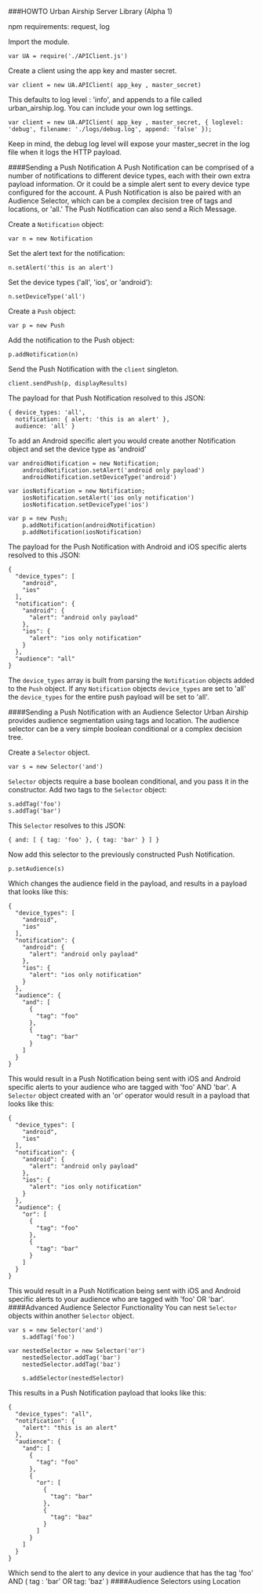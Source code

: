 ###HOWTO Urban Airship Server Library (Alpha 1)

npm requirements: request, log

Import the module.

```
var UA = require('./APIClient.js')
```
Create a client using the app key and master secret.
```
var client = new UA.APIClient( app_key , master_secret)
```
This defaults to log level : 'info', and appends to a file called urban_airship.log.  You can include your own log settings.
```
var client = new UA.APIClient( app_key , master_secret, { loglevel: 'debug', filename: './logs/debug.log', append: 'false' });
```
Keep in mind, the debug log level will expose your master_secret in the log file when it logs the HTTP payload.

####Sending a Push Notification
A Push Notification can be comprised of a number of notifications to different device types, each with their own extra payload information.  Or it could be a simple alert sent to every device type configured for the account.  A Push Notification is also be paired with an Audience Selector, which can be a complex decision tree of tags and locations, or 'all.'  The Push Notification can also send a Rich Message.

Create a ```Notification``` object:
```
var n = new Notification
```
Set the alert text for the notification:
```
n.setAlert('this is an alert')
```
Set the device types ('all', 'ios', or 'android'):
```
n.setDeviceType('all')
```
Create a ```Push``` object:
```
var p = new Push
```
Add the notification to the Push object:
```
p.addNotification(n)
```
Send the Push Notification with the ```client``` singleton.
```
client.sendPush(p, displayResults)
```
The payload for that Push Notification resolved to this JSON:
```
{ device_types: 'all',
  notification: { alert: 'this is an alert' },
  audience: 'all' }
```
To add an Android specific alert you would create another Notification object and set the device type as 'android'
```
var androidNotification = new Notification;
    androidNotification.setAlert('android only payload')
    androidNotification.setDeviceType('android')

var iosNotification = new Notification;
    iosNotification.setAlert('ios only notification')
    iosNotification.setDeviceType('ios')

var p = new Push; 
    p.addNotification(androidNotification)
    p.addNotification(iosNotification)    
```
The payload for the Push Notification with Android and iOS specific alerts resolved to this JSON:
```
{
  "device_types": [
    "android",
    "ios"
  ],
  "notification": {
    "android": {
      "alert": "android only payload"
    },
    "ios": {
      "alert": "ios only notification"
    }
  },
  "audience": "all"
}
```
The ```device_types``` array is built from parsing the ```Notification``` objects added to the ```Push``` object.  If any ```Notification``` objects ```device_types``` are set to 'all' the ```device_types``` for the entire push payload will be set to 'all'.

####Sending a Push Notification with an Audience Selector
Urban Airship provides audience segmentation using tags and location.  The audience selector can be a very simple boolean conditional or a complex decision tree.

Create a ```Selector``` object.
```
var s = new Selector('and')
```
```Selector``` objects require a base boolean conditional, and you pass it in the constructor.
Add two tags to the ```Selector``` object:
```
s.addTag('foo')
s.addTag('bar')
```
This ```Selector``` resolves to this JSON:
```
{ and: [ { tag: 'foo' }, { tag: 'bar' } ] }
```
Now add this selector to the previously constructed Push Notification.
```
p.setAudience(s)
```
Which changes the audience field in the payload, and results in a payload that looks like this:
```
{
  "device_types": [
    "android",
    "ios"
  ],
  "notification": {
    "android": {
      "alert": "android only payload"
    },
    "ios": {
      "alert": "ios only notification"
    }
  },
  "audience": {
    "and": [
      {
        "tag": "foo"
      },
      {
        "tag": "bar"
      }
    ]
  }
}
```
This would result in a Push Notification being sent with iOS and Android specific alerts to your audience who are tagged with 'foo' AND 'bar'.
A ```Selector``` object created with an 'or' operator would result in a payload that looks like this:
```
{
  "device_types": [
    "android",
    "ios"
  ],
  "notification": {
    "android": {
      "alert": "android only payload"
    },
    "ios": {
      "alert": "ios only notification"
    }
  },
  "audience": {
    "or": [
      {
        "tag": "foo"
      },
      {
        "tag": "bar"
      }
    ]
  }
}
```
This would result in a Push Notification being sent with iOS and Android specific alerts to your audience who are tagged with 'foo' OR 'bar'.
####Advanced Audience Selector Functionality
You can nest ```Selector``` objects within another ```Selector``` object.
```
var s = new Selector('and')
    s.addTag('foo')
    
var nestedSelector = new Selector('or')
    nestedSelector.addTag('bar')
    nestedSelector.addTag('baz')
    
    s.addSelector(nestedSelector)     
```
This results in a Push Notification payload that looks like this:
```
{
  "device_types": "all",
  "notification": {
    "alert": "this is an alert"
  },
  "audience": {
    "and": [
      {
        "tag": "foo"
      },
      {
        "or": [
          {
            "tag": "bar"
          },
          {
            "tag": "baz"
          }
        ]
      }
    ]
  }
}
```
Which send to the alert to any device in your audience that has the tag 'foo' AND ( tag : 'bar' OR tag: 'baz' )
####Audience Selectors using Location



